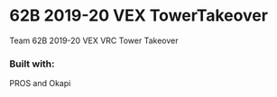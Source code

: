 # 62B 2019-20 VEX TowerTakeover
Team 62B 2019-20 VEX VRC Tower Takeover

### Built with:
PROS and Okapi

